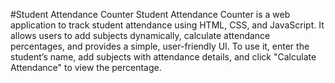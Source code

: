 #Student Attendance Counter
Student Attendance Counter is a web application to track student attendance using HTML, CSS, and JavaScript. It allows users to add subjects dynamically, calculate attendance percentages, and provides a simple, user-friendly UI. To use it, enter the student’s name, add subjects with attendance details, and click "Calculate Attendance" to view the percentage.
